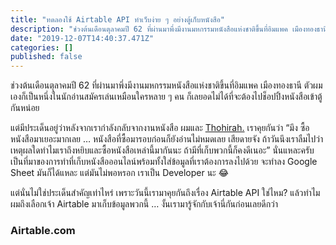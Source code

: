 ```yaml
---
title: "ทดลองใช้ Airtable API ทำเว็บง่าย ๆ อย่างตู้เก็บหนังสือ"
description: "ช่วงต้นเดือนตุลาคมปี 62 ที่ผ่านมาพึ่งมีงานมหกรรมหนังสือแห่งชาติขึ้นที่อิมแพค เมืองทองธานี…"
date: "2019-12-07T14:40:37.471Z"
categories: []
published: false
---
```


ช่วงต้นเดือนตุลาคมปี 62 ที่ผ่านมาพึ่งมีงานมหกรรมหนังสือแห่งชาติขึ้นที่อิมแพค เมืองทองธานี ตัวผมเองก็เป็นหนึ่งในนักอ่านสมัครเล่นเหมือนใครหลาย ๆ คน ก็เลยอดไม่ได้ที่จะต้องไปช็อปปิ้งหนังสือเข้าตู้กันหน่อย

แต่มีประเด็นอยู่ว่าหลังจากเรากำลังกลับจากงานหนังสือ ผมและ [Thohirah.](https://medium.com/u/bf05742de126) เราคุยกันว่า “มึง ซื้อหนังสือมาเยอะมากเลย … หนังสือที่ซื้อมารอบก่อนก็ยังอ่านไม่หมดเลย เสียดายจัง ถ้าวันนึงเราลืมไปว่า เหตุผลใดทำไมเราถึงหยิบและซื้อหนังสือเหล่านี้มากันนะ ถ้ามีที่เก็บพวกนี้ก็คงดีเนอะ” นั่นแหละครับ เป็นที่มาของการทำที่เก็บหนังสือออนไลน์พร้อมทั้งใส่ข้อมูลที่เราต้องการลงไปด้วย จะทำลง Google Sheet มันก็ได้แหละ แต่มันไม่พอหรอก เราเป็น Developer นะ 😂

แต่นั่นไม่ใช่ประเด็นสำคัญเท่าไหร่ เพราะวันนี้เรามาคุยกันถึงเรื่อง Airtable API ใช่ไหม? แล้วทำไมผมถึงเลือกเจ้า Airtable มาเก็บข้อมูลพวกนี้ … งั้นเรามารู้จักกับเจ้านี่กันก่อนเลยดีกว่า

### Airtable.com

